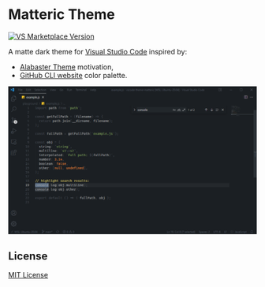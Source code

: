 # Matteric Theme
[![VS Marketplace Version](https://vsmarketplacebadge.apphb.com/version/rodinalex.matteric.svg?style=flat-square&labelColor=1b1f23&logo=visual-studio-code&logoColor=d2d4d6&color=4d535c)](https://marketplace.visualstudio.com/items?itemName=rodinalex.matteric)

A matte dark theme for [Visual Studio Code](https://code.visualstudio.com/) inspired by:
* [Alabaster Theme](https://github.com/tonsky/vscode-theme-alabaster) motivation,
* [GitHub CLI website](https://cli.github.com/) color palette.

![Screenshot](https://raw.githubusercontent.com/philosatom/vscode-theme-matteric/main/assets/screenshot.png)

## License
[MIT License](https://github.com/philosatom/vscode-theme-matteric/blob/main/LICENSE.md)
